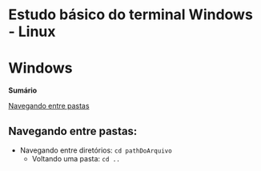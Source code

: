 # Estudo básico do terminal Windows - Linux

# **Windows**

**Sumário**

[Navegando entre pastas](#navegando-entre-pastas)

## Navegando entre pastas:

* Navegando entre diretórios: `cd pathDoArquivo`
   * Voltando uma pasta: `cd ..`
